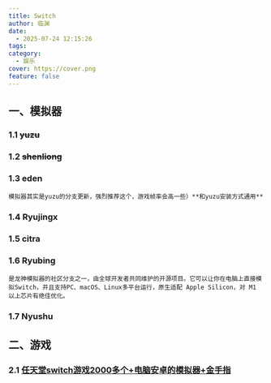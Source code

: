 ```yaml
---
title: Switch
author: 临渊
date:
  - 2025-07-24 12:15:26
tags: 
category:
  - 娱乐
cover: https://cover.png
feature: false
---
```

## 一、模拟器
### 1.1  ~~yuzu~~

### 1.2 ~~shenliong~~
### 1.3 eden  
	模拟器其实是yuzu的分支更新，强烈推荐这个，游戏帧率会高一些）**和yuzu安装方式通用**
### 1.4 Ryujingx

### 1.5 citra

### 1.6 Ryubing  
	是龙神模拟器的社区分支之一，由全球开发者共同维护的开源项目。它可以让你在电脑上直接模拟Switch，并且支持PC、macOS、Linux多平台运行，原生适配 Apple Silicon，对 M1 以上芯片有绝佳优化。
### 1.7 Nyushu
## 二、游戏
### 2.1 [任天堂switch游戏2000多个+电脑安卓的模拟器+金手指](https://www.kdocs.cn/l/ceguk4acZn2)

